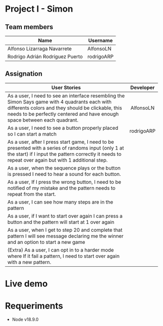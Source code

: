 # Project I - Simon

## Team members

| Name | Username |
| ---- | -------- |
| Alfonso Lizarraga Navarrete | AlfonsoLN |
| Rodrigo Adrián Rodríguez Puerto | rodrigoARP |

## Assignation

| User Stories |    Developer    |
| ------------ | :-------------: |
| As a user, I need to see an interface resembling the Simon Says game with 4 quadrants each with differents colors and they should be clickable, this needs to be perfectly centered and have enough space between each quadrant. | AlfonsoLN |
| As a user, I need to see a button properly placed so I can start a match | rodrigoARP |
| As a user, after I press start game, I need to be presented with a series of randoms input (only 1 at the start) if I input the pattern correctly it needs to repeat over again but with 1 additional step. |  |
| As a user, when the sequence plays or the button is pressed I need to hear a sound for each button. | |
| As a user, If I press the wrong button, I need to be notified of my mistake and the pattern needs to repeat from the start. |  |
| As a user, I can see how many steps are in the pattern |  |
| As a user, if I want to start over again I can press a button and the pattern will start at 1 over again |  |
| As a user, when I get to step 20 and complete that pattern I will see message declaring me the winner and an option to start a new game |  |
| (Extra) As a user, I can opt in to a harder mode where If it fail a pattern, I need to start over again with a new pattern. |  |

# Live demo


# Requeriments

- Node v18.9.0